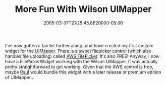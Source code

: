 ﻿---
title: More Fun With Wilson UIMapper
date: "2005-03-07T21:25:45.8620000-05:00"
description: I've now gotten a fair bit further along, and have created my first custom widget for the UIMapper. There is a sweet filepicker control (which also handles file uploading) called AWS FilePicker.
featuredImage: img/1845-featured.png
---

I've now gotten a fair bit further along, and have created my first custom widget for the [UIMapper](http://uimapper.net/). There is a sweet filepicker control (which also handles file uploading) called [AWS FilePicker](http://www.awsystems.biz/products/filepicker). It's also FREE! Anyway, I now have a FilePickerWidget working with the Wilson UIMapper. It was actually pretty straightforward to get working. Given that the AWS control is free, maybe [Paul](http://wilsondotnet.com/) would bundle this widget with a later release or premium edition of UIMapper…

